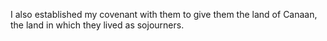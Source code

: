 I also established my covenant with them to give them the land of Canaan, the land in which they lived as sojourners.
